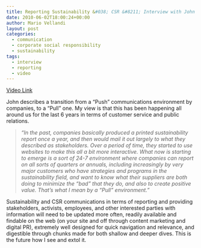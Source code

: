 ```yaml
---
title: Reporting Sustainability &#038; CSR &#8211; Interview with John Elkington
date: 2010-06-02T18:00:24+00:00
author: Mario Vellandi
layout: post
categories:
  - communication
  - corporate social responsibility
  - sustainability
tags:
  - interview
  - reporting
  - video
---
```

[Video Link](http://www.youtube.com/watch?v=jsI6Ennfk_o)

John describes a transition from a &#8220;Push&#8221; communications environment by companies, to a &#8220;Pull&#8221; one. My view is that this has been happening all around us for the last 6 years in terms of customer service and public relations.

> _&#8220;In the past, companies basically produced a printed sustainability report once a year, and then would mail it out largely to what they described as stakeholders. Over a period of time, they started to use websites to make this all a bit more interactive. What now is starting to emerge is a sort of 24-7 environment where companies can report on all sorts of quarters or annuals, including increasingly by very major customers who have strategies and programs in the sustainability field, and want to know what their suppliers are both doing to minimize the &#8220;bad&#8221; that they do, and also to create positive value. That&#8217;s what I mean by a &#8220;Pull&#8221; environment.&#8221;_

Sustainability and CSR communications in terms of reporting and providing stakeholders, activists, employees, and other interested parties with information will need to be updated more often, readily available and findable on the web (on your site and off through content marketing and digital PR), extremely well designed for quick navigation and relevance, and digestible through chunks made for both shallow and deeper dives. This is the future how I see and extol it.
